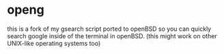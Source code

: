 # openg
this is a fork of my gsearch script ported to openBSD so you can quickly search google inside of the terminal in openBSD. (this might work on other UNIX-like operating systems too)
